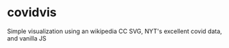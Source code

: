 # covidvis
Simple visualization using an wikipedia CC SVG, NYT's excellent covid data, and vanilla JS
